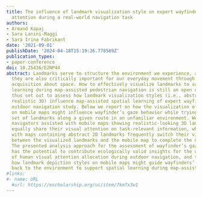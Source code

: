 ```yaml
---
title: The influence of landmark visualization style on expert wayfinders' visual
  attention during a real-world navigation task
authors:
- Armand Kapaj
- Sara Lanini-Maggi
- Sara Irina Fabrikant
date: '2021-09-01'
publishDate: '2024-04-18T15:19:26.778589Z'
publication_types:
- paper-conference
doi: 10.25436/E2NP44
abstract: Landmarks serve to structure the environment we experience, and therefore
  they are also critically important for our everyday movement through and knowledge
  acquisition about space. How to effectively visualize landmarks to support spatial
  learning during map-assisted pedestrian navigation is still an open question. We
  thus set out to assess how landmark visualization styles (i.e., abstract 2D vs.
  realistic 3D) influence map-assisted spatial learning of expert wayfinders in an
  outdoor navigation study. Below we report on how the visualization of landmarks
  on mobile maps might influence wayfinder’s gaze behavior while trying to find a
  set of landmarks along a given route in an unfamiliar environment. We find that
  navigators assisted with mobile maps showing realistic-looking 3D landmarks more
  equally share their visual attention on task-relevant information, while those assisted
  with maps containing abstract 2D landmarks frequently switch their visual attention
  between the visualized landmarks and the mobile map to complete the navigation task.
  The presented analysis approach for the assessment of wayfinder’s gaze patterns
  has the potential to contribute ecologically valid insights for the understanding
  of human visual attention allocation during outdoor navigation, and to further understand
  how landmark depiction styles on mobile maps might guide wayfinders’ visual attention
  back to the environment to support spatial learning during map-assisted navigation.
#links:
#- name: URL
  #url: https://escholarship.org/uc/item/7km7x3w1
---
```

